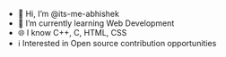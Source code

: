 - 👋 Hi, I’m @its-me-abhishek
- 🌱 I’m currently learning Web Development
- 🌐 I know C++, C, HTML, CSS
- ℹ️ Interested in Open source contribution opportunities 
<!---
its-me-abhishek/its-me-abhishek is a ✨ special ✨ repository because its `README.md` (this file) appears on your GitHub profile.
You can click the Preview link to take a look at your changes.
--->
